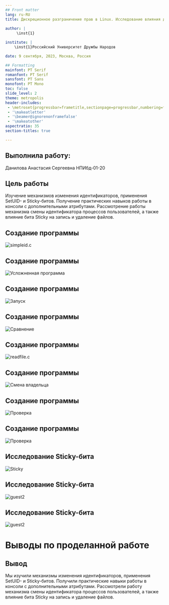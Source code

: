```yaml
---
## Front matter
lang: ru-RU
title: Дискреционное разграничение прав в Linux. Исследование влияния дополнительных атрибутов
 
author: |
	 \inst{1}

institute: |
	\inst{1}Российский Университет Дружбы Народов

date: 9 сентября, 2023, Москва, Россия

## Formatting
mainfont: PT Serif
romanfont: PT Serif
sansfont: PT Sans
monofont: PT Mono
toc: false
slide_level: 2
theme: metropolis
header-includes:
 - \metroset{progressbar=frametitle,sectionpage=progressbar,numbering=fraction}
 - '\makeatletter'
 - '\beamer@ignorenonframefalse'
 - '\makeatother'
aspectratio: 35
section-titles: true

---
```


## Выполнила работу:
Данилова Анастасия Сергеевна НПИбд-01-20

## Цель работы

Изучение механизмов изменения идентификаторов, применения
SetUID- и Sticky-битов. Получение практических навыков работы в консоли с дополнительными атрибутами. Рассмотрение работы механизма
смены идентификатора процессов пользователей, а также влияние бита
Sticky на запись и удаление файлов.

##  Создание программы

![simpleid.c](image/1.jpg)

##  Создание программы

![Усложненная программа](image/2.jpg)

##  Создание программы

![Запуск](image/3.jpg)

##  Создание программы

![Сравнение](image/4.jpg)

##  Создание программы

![readfile.c](image/5.jpg)

##  Создание программы

![Смена владельца](image/6.jpg)

##  Создание программы

![Проверка](image/7.jpg)

##  Создание программы

![Проверка](image/8.jpg)


##  Исследование Sticky-бита

![Sticky](image/9.jpg)

##  Исследование Sticky-бита

![guest2](image/10.jpg)

##  Исследование Sticky-бита

![guest2](image/11.jpg)

# Выводы по проделанной работе

## Вывод

Мы изучили механизмы изменения идентификаторов, применения
SetUID- и Sticky-битов. Получили практические навыки работы в консоли с дополнительными атрибутами. Рассмотрели работу механизма
смены идентификатора процессов пользователей, а также влияние бита
Sticky на запись и удаление файлов.


